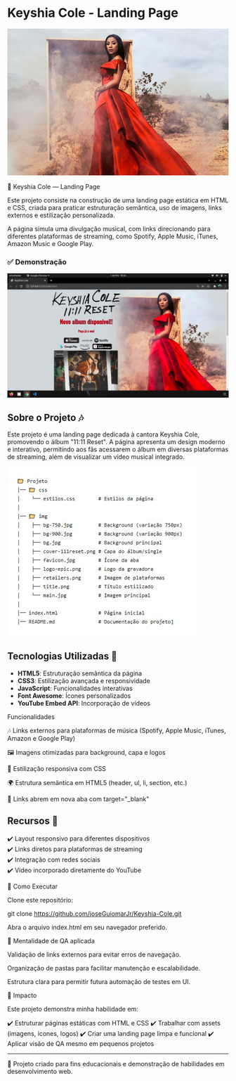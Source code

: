 # Keyshia Cole - Landing Page

![Keyshia Cole](./img/main.jpg)

🎵 Keyshia Cole — Landing Page

Este projeto consiste na construção de uma landing page estática em HTML e CSS, criada para praticar estruturação semântica, uso de imagens, links externos e estilização personalizada.

A página simula uma divulgação musical, com links direcionando para diferentes plataformas de streaming, como Spotify, Apple Music, iTunes, Amazon Music e Google Play.

### ✅ Demonstração
 <img src="./img/Captura de tela de 2022-02-01 18-24-54.png">

## Sobre o Projeto 🎶
Este projeto é uma landing page dedicada à cantora Keyshia Cole, promovendo o álbum "11:11 Reset". A página apresenta um design moderno e interativo, permitindo aos fãs acessarem o álbum em diversas plataformas de streaming, além de visualizar um vídeo musical integrado.


<img src="./assets/demoTwo.jpg">


## Tecnologias Utilizadas 🚀
- **HTML5**: Estruturação semântica da página
- **CSS3**: Estilização avançada e responsividade
- **JavaScript**: Funcionalidades interativas
- **Font Awesome**: Ícones personalizados
- **YouTube Embed API**: Incorporação de vídeos

Funcionalidades

🎶 Links externos para plataformas de música (Spotify, Apple Music, iTunes, Amazon e Google Play)

🖼️ Imagens otimizadas para background, capa e logos

🎨 Estilização responsiva com CSS

🌍 Estrutura semântica em HTML5 (header, ul, li, section, etc.)

🔗 Links abrem em nova aba com target="_blank"

## Recursos 📌
✔️ Layout responsivo para diferentes dispositivos  
✔️ Links diretos para plataformas de streaming  
✔️ Integração com redes sociais  
✔️ Vídeo incorporado diretamente do YouTube  

🚀 Como Executar

Clone este repositório:

git clone https://github.com/joseGuiomarJr/Keyshia-Cole.git

Abra o arquivo index.html em seu navegador preferido.

🧪 Mentalidade de QA aplicada

Validação de links externos para evitar erros de navegação.

Organização de pastas para facilitar manutenção e escalabilidade.

Estrutura clara para permitir futura automação de testes em UI.

🌟 Impacto

Este projeto demonstra minha habilidade em:

✔️ Estruturar páginas estáticas com HTML e CSS
✔️ Trabalhar com assets (imagens, ícones, logos)
✔️ Criar uma landing page limpa e funcional
✔️ Aplicar visão de QA mesmo em pequenos projetos




---
📝 Projeto criado para fins educacionais e demonstração de habilidades em desenvolvimento web.




